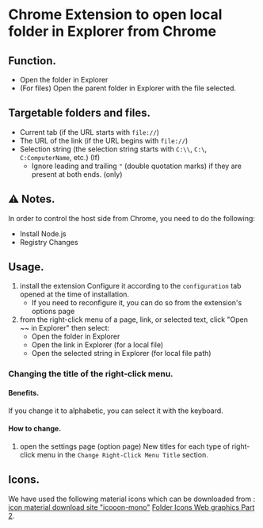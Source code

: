 # Chrome Extension to open local folder in Explorer from Chrome

## Function.
- Open the folder in Explorer
- (For files) Open the parent folder in Explorer with the file selected.


## Targetable folders and files.
- Current tab (if the URL starts with `file://`)
- The URL of the link (if the URL begins with `file://`)
- Selection string (the selection string starts with `C:\\`, `C:\`, `C:ComputerName`, etc.) (If)
    - Ignore leading and trailing `"` (double quotation marks) if they are present at both ends. (only)


## :warning: Notes.
In order to control the host side from Chrome, you need to do the following:
- Install Node.js
- Registry Changes


## Usage.
1. install the extension
Configure it according to the `configuration` tab opened at the time of installation.
    - If you need to reconfigure it, you can do so from the extension's options page
2. from the right-click menu of a page, link, or selected text, click "Open ~~ in Explorer" then select:
    - Open the folder in Explorer
    - Open the link in Explorer (for a local file)
    - Open the selected string in Explorer (for local file path)

### Changing the title of the right-click menu.
#### Benefits.
If you change it to alphabetic, you can select it with the keyboard.

#### How to change.
1. open the settings page (option page)
New titles for each type of right-click menu in the `Change Right-Click Menu Title` section.

## Icons.
We have used the following material icons which can be downloaded from : [icon material download site "icooon-mono"](http://icooon-mono.com/) [Folder Icons Web graphics Part 2](http://icooon-mono.com/00019-%e3%83%95%e3%82%a9%e3%83%ab%e3%83%80%e3%81%ae%e3%82%a2%e3%82%a4%e3%82%b3%e3%83%b3%e7%b4%a0%e6%9d%90-%e3%81%9d%e3%81%ae2/).
